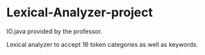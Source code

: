 # Lexical-Analyzer-project
IO.java provided by the professor.

Lexical analyzer to accept 16 token categories as well as keywords. 


